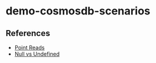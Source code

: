 # demo-cosmosdb-scenarios

## References

- [Point Reads](https://devblogs.microsoft.com/cosmosdb/point-reads-versus-queries/)
- [Null vs Undefined](https://devblogs.microsoft.com/cosmosdb/difference-between-null-and-undefined/)
